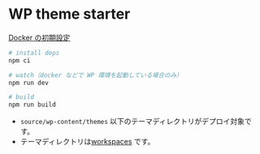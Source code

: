 # WP theme starter

[Docker の初期設定](docker/README.md)

```sh
# install deps
npm ci

# watch（docker などで WP 環境を起動している場合のみ）
npm run dev

# build
npm run build
```

- `source/wp-content/themes` 以下のテーマディレクトリがデプロイ対象です。
- テーマディレクトリは[workspaces](https://docs.npmjs.com/cli/v7/using-npm/workspaces) です。
